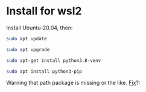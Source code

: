 # Install for wsl2

Install Ubuntu-20.04, then:

```bash
sudo apt update
```

```bash
sudo apt upgrade
```

```bash
sudo apt-get install python3.8-venv
```

```bash
sudo apt install python3-pip
```

Warning that path package is missing or the like. [Fix](https://stackoverflow.com/questions/53204916/what-is-the-meaning-of-failed-building-wheel-for-x-in-pip-install)?:
